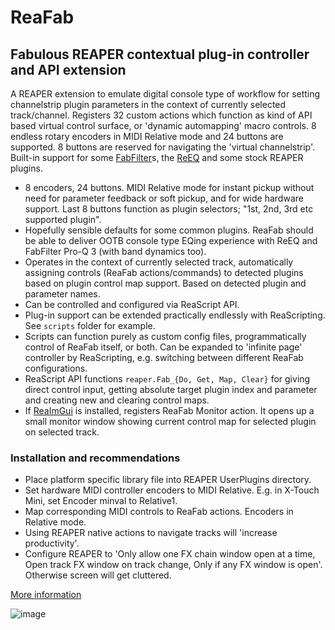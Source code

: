 # ReaFab
## Fabulous REAPER contextual plug-in controller and API extension
A REAPER extension to emulate digital console type of workflow for setting channelstrip plugin parameters in the context of currently selected track/channel. Registers 32 custom actions which function as kind of API based virtual control surface, or 'dynamic automapping' macro controls. 8 endless rotary encoders in MIDI Relative mode and 24 buttons are supported. 8 buttons are reserved for navigating the 'virtual channelstrip'. Built-in support for some [FabFilter](https://www.fabfilter.com)s, the [ReEQ](https://forum.cockos.com/showthread.php?t=213501) and some stock REAPER plugins.

* 8 encoders, 24 buttons. MIDI Relative mode for instant pickup without need for parameter feedback or soft pickup, and for wide hardware support. Last 8 buttons function as plugin selectors; "1st, 2nd, 3rd etc supported plugin".
* Hopefully sensible defaults for some common plugins. ReaFab should be able to deliver OOTB console type EQing experience with ReEQ and FabFilter Pro-Q 3 (with band dynamics too).
* Operates in the context of currently selected track, automatically assigning controls (ReaFab actions/commands) to detected plugins based on plugin control map support. Based on detected plugin and parameter names.
* Can be controlled and configured via ReaScript API. 
* Plug-in support can be extended practically endlessly with ReaScripting. See ```scripts``` folder for example. 
* Scripts can function purely as custom config files, programmatically control of ReaFab itself, or both. Can be expanded to 'infinite page' controller by ReaScripting, e.g. switching between different ReaFab configurations.
* ReaScript API functions ```reaper.Fab_{Do, Get, Map, Clear}``` for giving direct control input, getting absolute target plugin index and parameter and creating new and clearing control maps.
* If [ReaImGui](https://github.com/cfillion/reaimgui) is installed, registers ReaFab Monitor action. It opens up a small monitor window showing current control map for selected plugin on selected track.

### Installation and recommendations
* Place platform specific library file into REAPER UserPlugins directory.
* Set hardware MIDI controller encoders to MIDI Relative. E.g. in X-Touch Mini, set Encoder minval to Relative1.
* Map corresponding MIDI controls to ReaFab actions. Encoders in Relative mode.
* Using REAPER native actions to navigate tracks will 'increase productivity'.
* Configure REAPER to 'Only allow one FX chain window open at a time, Open track FX window on track change, Only if any FX window is open'. Otherwise screen will get cluttered.

[More information](https://forum.cockos.com/showthread.php?t=261330)

![image](https://i.imgur.com/bAVdj05.gif)
